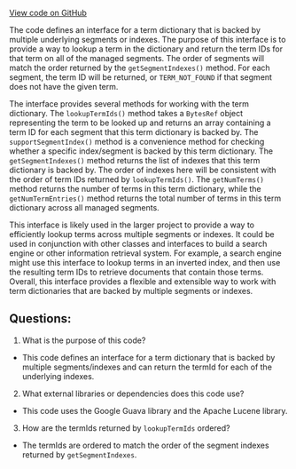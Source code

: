 [View code on GitHub](https://github.com/misbahsy/the-algorithm/src/java/com/twitter/search/core/earlybird/index/inverted/MultiSegmentTermDictionary.java)

The code defines an interface for a term dictionary that is backed by multiple underlying segments or indexes. The purpose of this interface is to provide a way to lookup a term in the dictionary and return the term IDs for that term on all of the managed segments. The order of segments will match the order returned by the `getSegmentIndexes()` method. For each segment, the term ID will be returned, or `TERM_NOT_FOUND` if that segment does not have the given term.

The interface provides several methods for working with the term dictionary. The `lookupTermIds()` method takes a `BytesRef` object representing the term to be looked up and returns an array containing a term ID for each segment that this term dictionary is backed by. The `supportSegmentIndex()` method is a convenience method for checking whether a specific index/segment is backed by this term dictionary. The `getSegmentIndexes()` method returns the list of indexes that this term dictionary is backed by. The order of indexes here will be consistent with the order of term IDs returned by `lookupTermIds()`. The `getNumTerms()` method returns the number of terms in this term dictionary, while the `getNumTermEntries()` method returns the total number of terms in this term dictionary across all managed segments.

This interface is likely used in the larger project to provide a way to efficiently lookup terms across multiple segments or indexes. It could be used in conjunction with other classes and interfaces to build a search engine or other information retrieval system. For example, a search engine might use this interface to lookup terms in an inverted index, and then use the resulting term IDs to retrieve documents that contain those terms. Overall, this interface provides a flexible and extensible way to work with term dictionaries that are backed by multiple segments or indexes.
## Questions: 
 1. What is the purpose of this code?
- This code defines an interface for a term dictionary that is backed by multiple segments/indexes and can return the termId for each of the underlying indexes.

2. What external libraries or dependencies does this code use?
- This code uses the Google Guava library and the Apache Lucene library.

3. How are the termIds returned by `lookupTermIds` ordered?
- The termIds are ordered to match the order of the segment indexes returned by `getSegmentIndexes`.